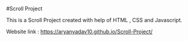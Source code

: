 #Scroll Project

This is a Scroll Project created with help of HTML , CSS and Javascript.

Website link :  https://aryanyadav10.github.io/Scroll-Project/
